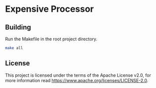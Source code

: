# Expensive Processor


## Building
Run the Makefile in the root project directory.
```bash
make all
```

## License
This project is licensed under the terms of the Apache License v2.0, for more information read https://www.apache.org/licenses/LICENSE-2.0.
